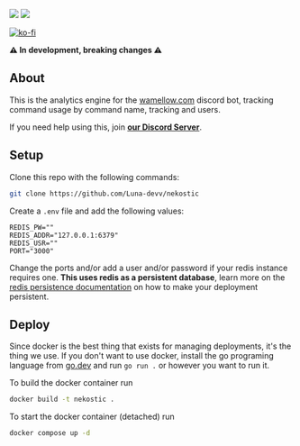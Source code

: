 [![](https://img.shields.io/discord/828676951023550495?color=5865F2&logo=discord&logoColor=white)](https://lunish.nl/support)
![](https://img.shields.io/github/repo-size/Luna-devv/nekostic?maxAge=3600)

[![ko-fi](https://ko-fi.com/img/githubbutton_sm.svg)](https://ko-fi.com/I3I6AFVAP)

**⚠️ In development, breaking changes ⚠️**

## About
This is the analytics engine for the [wamellow.com](https://wamellow.com) discord bot, tracking command usage by command name, tracking and users.

If you need help using this, join **[our Discord Server](https://discord.com/invite/yYd6YKHQZH)**.

## Setup
Clone this repo with the following commands:

```bash
git clone https://github.com/Luna-devv/nekostic
```

Create a `.env` file and add the following values:
```env
REDIS_PW=""
REDIS_ADDR="127.0.0.1:6379"
REDIS_USR=""
PORT="3000"
```
Change the ports and/or add a user and/or password if your redis instance requires one. **This uses redis as a persistent database**, learn more on the [redis persistence documentation](https://redis.io/docs/management/persistence/) on how to make your deployment persistent.

## Deploy

Since docker is the best thing that exists for managing deployments, it's the thing we use. If you don't want to use docker, install the go programing language from [go.dev](https://go.dev) and run `go run .` or however you want to run it.

To build the docker container run
```bash
docker build -t nekostic .
```

To start the docker container (detached) run 
```bash
docker compose up -d
```